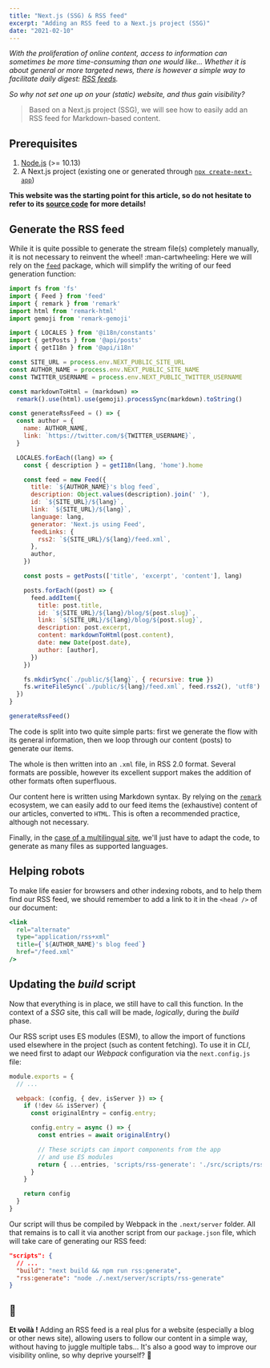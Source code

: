 ```yaml
---
title: "Next.js (SSG) & RSS feed"
excerpt: "Adding an RSS feed to a Next.js project (SSG)"
date: "2021-02-10"
---
```


_With the proliferation of online content, access to information can sometimes be more time-consuming than one would like... Whether it is about general or more targeted news, there is however a simple way to facilitate daily digest: [RSS feeds](https://en.wikipedia.org/wiki/RSS)._

_So why not set one up on your (static) website, and thus gain visibility?_

> Based on a Next.js project (SSG), we will see how to easily add an RSS feed for Markdown-based content.

## Prerequisites
1. [Node.js](https://nodejs.org/en/) (>= 10.13)
2. A Next.js project (existing one or generated through [`npx create-next-app`](https://nextjs.org/docs/getting-started#setup))

__This website was the starting point for this article, so do not hesitate to refer to its [source code](https://gitlab.com/soykje/soykje.gitlab.io/-/tree/master) for more details!__

## Generate the RSS feed
While it is quite possible to generate the stream file(s) completely manually, it is not necessary to reinvent the wheel! :man-cartwheeling: Here we will rely on the [`feed`](https://github.com/jpmonette/feed) package, which will simplify the writing of our feed generation function:

```javascript
import fs from 'fs'
import { Feed } from 'feed'
import { remark } from 'remark'
import html from 'remark-html'
import gemoji from 'remark-gemoji'

import { LOCALES } from '@i18n/constants'
import { getPosts } from '@api/posts'
import { getI18n } from '@api/i18n'

const SITE_URL = process.env.NEXT_PUBLIC_SITE_URL
const AUTHOR_NAME = process.env.NEXT_PUBLIC_SITE_NAME
const TWITTER_USERNAME = process.env.NEXT_PUBLIC_TWITTER_USERNAME

const markdownToHtml = (markdown) =>
  remark().use(html).use(gemoji).processSync(markdown).toString()

const generateRssFeed = () => {
  const author = {
    name: AUTHOR_NAME,
    link: `https://twitter.com/${TWITTER_USERNAME}`,
  }

  LOCALES.forEach((lang) => {
    const { description } = getI18n(lang, 'home').home

    const feed = new Feed({
      title: `${AUTHOR_NAME}'s blog feed`,
      description: Object.values(description).join(' '),
      id: `${SITE_URL}/${lang}`,
      link: `${SITE_URL}/${lang}`,
      language: lang,
      generator: 'Next.js using Feed',
      feedLinks: {
        rss2: `${SITE_URL}/${lang}/feed.xml`,
      },
      author,
    })

    const posts = getPosts(['title', 'excerpt', 'content'], lang)

    posts.forEach((post) => {
      feed.addItem({
        title: post.title,
        id: `${SITE_URL}/${lang}/blog/${post.slug}`,
        link: `${SITE_URL}/${lang}/blog/${post.slug}`,
        description: post.excerpt,
        content: markdownToHtml(post.content),
        date: new Date(post.date),
        author: [author],
      })
    })

    fs.mkdirSync(`./public/${lang}`, { recursive: true })
    fs.writeFileSync(`./public/${lang}/feed.xml`, feed.rss2(), 'utf8')
  })
}

generateRssFeed()
```

The code is split into two quite simple parts: first we generate the flow with its general information, then we loop through our content (posts) to generate our items.

The whole is then written into an `.xml` file, in RSS 2.0 format. Several formats are possible, however its excellent support makes the addition of other formats often superfluous.

Our content here is written using Markdown syntax. By relying on the [`remark`](https://github.com/remarkjs/remark) ecosystem, we can easily add to our feed items the (exhaustive) content of our articles, converted to `HTML`. This is often a recommended practice, although not necessary.

Finally, in the [case of a multilingual site](https://gitlab.com/soykje/soykje.gitlab.io/-/blob/master/src/scripts/rss.js#L24), we'll just have to adapt the code, to generate as many files as supported languages.

## Helping robots
To make life easier for browsers and other indexing robots, and to help them find our RSS feed, we should remember to add a link to it in the `<head />` of our document:

```jsx
<link
  rel="alternate"
  type="application/rss+xml"
  title={`${AUTHOR_NAME}'s blog feed`}
  href="/feed.xml"
/>
```

## Updating the _build_ script
Now that everything is in place, we still have to call this function. In the context of a _SSG_ site, this call will be made, _logically_, during the _build_ phase.

Our RSS script uses ES modules (ESM), to allow the import of functions used elsewhere in the project (such as content fetching). To use it in _CLI_, we need first to adapt our _Webpack_ configuration via the `next.config.js` file:

```javascript
module.exports = {
  // ...

  webpack: (config, { dev, isServer }) => {
    if (!dev && isServer) {
      const originalEntry = config.entry;

      config.entry = async () => {
        const entries = await originalEntry()

        // These scripts can import components from the app
        // and use ES modules
        return { ...entries, 'scripts/rss-generate': './src/scripts/rss.js' }
      }
    }

    return config
  }
}
```

Our script will thus be compiled by Webpack in the `.next/server` folder. All that remains is to call it via another script from our `package.json` file, which will take care of generating our RSS feed:

```json
"scripts": {
  // ...
  "build": "next build && npm run rss:generate",
  "rss:generate": "node ./.next/server/scripts/rss-generate"
}
```

## :tada:
**Et voilà !** Adding an RSS feed is a real plus for a website (especially a blog or other news site), allowing users to follow our content in a simple way, without having to juggle multiple tabs... It's also a good way to improve our visibility online, so why deprive yourself? :slightly_smiling_face:
